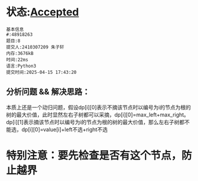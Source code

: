 # 状态:[Accepted](http://xzmdsa.openjudge.cn/2025hw5/solution/48918263/)

```
基本信息
#:48918263
题目:8
提交人:2410307209 朱子轩
内存:3676kB
时间:22ms
语言:Python3
提交时间:2025-04-15 17:43:20
```
## 分析问题 && 解决思路：
本质上还是一个动归问题，假设dp[i][0]表示不摘该节点时以编号为i的节点为根的树的最大价值，此时显然左右子树都可以采摘，dp[i][0]=max_left+max_right。
dp[i][1]表示摘该节点时以编号为i的节点为根的树的最大价值，那么左右子树都不能选，dp[i][0]=value[i]+left不选+right不选

# 特别注意：要先检查是否有这个节点，防止越界

